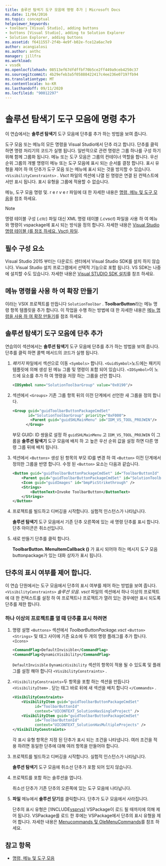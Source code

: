 ```yaml
---
title: 솔루션 탐색기 도구 모음에 명령 추가 | Microsoft Docs
ms.date: 11/04/2016
ms.topic: conceptual
helpviewer_keywords:
- toolbars [Visual Studio], adding buttons
- buttons [Visual Studio], adding to Solution Explorer
- Solution Explorer, adding buttons
ms.assetid: f6411557-2f4b-4e9f-b02e-fce12a6ac7e9
author: acangialosi
ms.author: anthc
manager: jillfra
ms.workload:
- vssdk
ms.openlocfilehash: 08513ef67dfdffbf70b5ce2ff449a9ceb4250c37
ms.sourcegitcommit: 4b29efeb3a5f05888422417c4ee236e07197fb94
ms.translationtype: MT
ms.contentlocale: ko-KR
ms.lasthandoff: 09/11/2020
ms.locfileid: "90012297"
---
```

# <a name="add-a-command-to-the-solution-explorer-toolbar"></a>솔루션 탐색기 도구 모음에 명령 추가
이 연습에서는 **솔루션 탐색기** 도구 모음에 단추를 추가 하는 방법을 보여 줍니다.

 도구 모음 또는 메뉴의 모든 명령을 Visual Studio에서 단추 라고 합니다. 단추를 클릭 하면 명령 처리기의 코드가 실행 됩니다. 일반적으로 관련 명령은 그룹 하나를 구성 하기 위해 함께 그룹화 됩니다. 메뉴 또는 도구 모음은 그룹의 컨테이너 역할을 합니다. 우선 순위 그룹의 개별 명령이 메뉴 또는 도구 모음에 표시 되는 순서를 결정 합니다. 표시 유형을 제어 하 여 단추가 도구 모음 또는 메뉴에 표시 되는 것을 방지할 수 있습니다. `<VisibilityConstraints>` *. Vsct* 파일의 섹션에 나열 된 명령은 연결 된 컨텍스트에서만 표시 됩니다. 표시 유형을 그룹에 적용할 수 없습니다.

 메뉴, 도구 모음 명령 및. r e r *v* e r 파일에 대 한 자세한 내용은 [명령, 메뉴 및 도구 모음](../extensibility/internals/commands-menus-and-toolbars.md)을 참조 하세요.

> [!NOTE]
> 명령 테이블 구성 (*.ctc*) 파일 대신 XML 명령 테이블 (*.cvsct*) 파일을 사용 하 여 메뉴와 명령이 vspackage에 표시 되는 방식을 정의 합니다. 자세한 내용은 [Visual Studio 명령 테이블 (를 참조 하세요. Vsct) 파일](../extensibility/internals/visual-studio-command-table-dot-vsct-files.md).

## <a name="prerequisites"></a>필수 구성 요소
 Visual Studio 2015 부터는 다운로드 센터에서 Visual Studio SDK를 설치 하지 않습니다. Visual Studio 설치 프로그램에서 선택적 기능으로 포함 됩니다. VS SDK는 나중에 설치할 수도 있습니다. 자세한 내용은 [Visual STUDIO SDK 설치](../extensibility/installing-the-visual-studio-sdk.md)를 참조 하세요.

## <a name="create-an-extension-with-a-menu-command"></a>메뉴 명령을 사용 하 여 확장 만들기
 이라는 VSIX 프로젝트를 만듭니다 `SolutionToolbar` . **ToolbarButton**라는 메뉴 명령 항목 템플릿을 추가 합니다. 이 작업을 수행 하는 방법에 대 한 자세한 내용은 [메뉴 명령을 사용 하 여 확장 만들기](../extensibility/creating-an-extension-with-a-menu-command.md)를 참조 하세요.

## <a name="add-a-button-to-the-solution-explorer-toolbar"></a>솔루션 탐색기 도구 모음에 단추 추가
 연습의이 섹션에서는 **솔루션 탐색기** 도구 모음에 단추를 추가 하는 방법을 보여 줍니다. 단추를 클릭 하면 콜백 메서드의 코드가 실행 됩니다.

1. *패키지* 파일에서 섹션으로 이동 `<Symbols>` 합니다. `<GuidSymbol>`노드에는 패키지 템플릿에 의해 생성 된 메뉴 그룹 및 명령이 포함 되어 있습니다. `<IDSymbol>`이 노드에 요소를 추가 하 여 명령을 저장 하는 그룹을 선언 합니다.

    ```xml
    <IDSymbol name="SolutionToolbarGroup" value="0x0190"/>
    ```

2. 섹션에서 `<Groups>` 기존 그룹 항목 뒤의 이전 단계에서 선언한 새 그룹을 정의 합니다.

    ```xml
    <Group guid="guidToolbarButtonPackageCmdSet"
           id="SolutionToolbarGroup" priority="0xF000">
            <Parent guid="guidSHLMainMenu" id="IDM_VS_TOOL_PROJWIN"/>
          </Group>
    ```

     부모 GUID: ID 쌍을로 설정 하 `guidSHLMainMenu` 고 `IDM_VS_TOOL_PROJWIN` 이 그룹을 **솔루션 탐색기** 도구 모음에 배치 하 고 높은 우선 순위 값을 설정 하면 다른 명령 그룹 뒤에 배치 됩니다.

3. 섹션에서 `<Buttons>` 생성 된 항목의 부모 ID를 변경 하 여 `<Button>` 이전 단계에서 정의한 그룹을 반영 합니다. 수정 된 `<Button>` 요소는 다음과 같습니다.

    ```xml
    <Button guid="guidToolbarButtonPackageCmdSet" id="ToolbarButtonId" priority="0x0100" type="Button">
        <Parent guid="guidToolbarButtonPackageCmdSet" id="SolutionToolbarGroup" />
        <Icon guid="guidImages" id="bmpPicStrikethrough" />
        <Strings>
            <ButtonText>Invoke ToolbarButton</ButtonText>
        </Strings>
    </Button>
    ```

4. 프로젝트를 빌드하고 디버깅을 시작합니다. 실험적 인스턴스가 나타납니다.

     **솔루션 탐색기** 도구 모음에서 기존 단추 오른쪽에 있는 새 명령 단추를 표시 합니다. 단추 아이콘은 취소선입니다.

5. 새로 만들기 단추를 클릭 합니다.

     **ToolbarButton. MenuItemCallback ()** 가 표시 되어야 하는 메시지 도구 모음 buttonpackage가 있는 대화 상자가 표시 됩니다.

## <a name="control-the-visibility-of-a-button"></a>단추의 표시 여부를 제어 합니다.
 이 연습 단원에서는 도구 모음에서 단추의 표시 여부를 제어 하는 방법을 보여 줍니다. `<VisibilityConstraints>` *솔루션 모음. vsct* 파일의 섹션에서 하나 이상의 프로젝트에 대 한 컨텍스트를 설정 하 여 프로젝트나 프로젝트가 열려 있는 경우에만 표시 되도록 단추를 제한 합니다.

### <a name="to-display-a-button-when-one-or-more-projects-are-open"></a>하나 이상의 프로젝트를 열 때 단추를 표시 하려면

1. 명령 설명 `<Buttons>` 섹션에서 *ToolbarButtonPackage.vsct* `<Button>` `<Strings>` 및 태그 사이에 기존 요소에 두 개의 명령 플래그를 추가 합니다. `<Icons>`

   ```xml
   <CommandFlag>DefaultInvisible</CommandFlag>
   <CommandFlag>DynamicVisibility</CommandFlag>
   ```

    `DefaultInvisible` `DynamicVisibility` 섹션의 항목이 적용 될 수 있도록 및 플래그를 설정 해야 합니다 `<VisibilityConstraints>` .

2. `<VisibilityConstraints>`두 항목을 포함 하는 섹션을 만듭니다 `<VisibilityItem>` . 닫는 태그 바로 뒤에 새 섹션을 배치 합니다 `</Commands>` .

   ```xml
   <VisibilityConstraints>
       <VisibilityItem guid="guidToolbarButtonPackageCmdSet"
             id="ToolbarButtonId"
             context="UICONTEXT_SolutionHasSingleProject" />
       <VisibilityItem guid="guidToolbarButtonPackageCmdSet"
             id="ToolbarButtonId"
             context="UICONTEXT_SolutionHasMultipleProjects" />
   </VisibilityConstraints>
   ```

    각 표시 유형 항목은 지정 된 단추가 표시 되는 조건을 나타냅니다. 여러 조건을 적용 하려면 동일한 단추에 대해 여러 항목을 만들어야 합니다.

3. 프로젝트를 빌드하고 디버깅을 시작합니다. 실험적 인스턴스가 나타납니다.

    **솔루션 탐색기** 도구 모음에 취소선 단추가 포함 되어 있지 않습니다.

4. 프로젝트를 포함 하는 솔루션을 엽니다.

    취소선 단추가 기존 단추의 오른쪽에 있는 도구 모음에 나타납니다.

5. **파일** 메뉴에서 **솔루션 닫기**를 클릭합니다. 단추가 도구 모음에서 사라집니다.

   단추의 표시 유형은 [!INCLUDE[vsprvs](../code-quality/includes/vsprvs_md.md)] VSPackage이 로드 될 때까지에 의해 제어 됩니다. VSPackage를 로드 한 후에는 VSPackage에서 단추의 표시 유형을 제어 합니다.  자세한 내용은 [Menucommands 및 OleMenuCommands](../vs-2015/misc/menucommands-vs-olemenucommands.md?view=vs-2015)를 참조 하세요.

## <a name="see-also"></a>참고 항목
- [명령, 메뉴 및 도구 모음](../extensibility/internals/commands-menus-and-toolbars.md)
